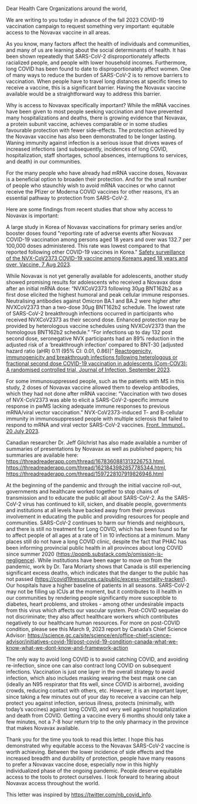 Dear Health Care Organizations around the world,

We are writing to you today in advance of the fall 2023 COVID-19 vaccination
campaign to request something very important: equitable access to the Novavax
vaccine in all areas.

As you know, many factors affect the health of individuals and communities, and
many of us are learning about the social determinants of health. It has been
shown repeatedly that SARS-CoV-2 disproportionately affects racialized people,
and people with lower household incomes. Furthermore, long COVID has been found
to date to disproportionately affect women. One of many ways to reduce the
burden of SARS-CoV-2 is to remove barriers to vaccination. When people have to
travel long distances at specific times to receive a vaccine, this is a
significant barrier. Having the Novavax vaccine available would be a
straightforward way to address this barrier.

Why is access to Novavax specifically important? While the mRNA vaccines have
been given to most people seeking vaccination and have prevented many
hospitalizations and deaths, there is growing evidence that Novavax, a protein
subunit vaccine, achieves  comparable or in some studies favourable protection
with fewer side-effects. The protection achieved by the Novavax vaccine has also
been demonstrated to be longer lasting. Waning immunity against infection is a
serious issue that drives waves of increased infections (and subsequently,
incidences of long COVID, hospitalization, staff shortages, school absences,
interruptions to services, and death) in our communities.

For the many people who have already had mRNA vaccine doses, Novavax is a
beneficial option to broaden their protection. And for the small number of
people who staunchly wish to avoid mRNA vaccines or who cannot receive the
Pfizer or Moderna COVID vaccines for other reasons, it’s an essential pathway to
protection from SARS-CoV-2.

Here are some findings from recent studies that show why access to Novavax is
important:

A large study in Korea of Novavax vaccinations for primary series and/or booster
doses found "reporting rate of adverse events after Novavax COVID-19 vaccination
among persons aged 18 years and over was 132.7 per 100,000 doses administered.
This rate was lowest compared to that reported following other COVID-19 vaccines
in Korea." [Safety surveillance of the NVX-CoV2373 COVID-19 vaccine among
Koreans aged 18 years and over, Vaccine, 7 Aug 2023](https://doi.org/10.1016/j.vaccine.2023.06.077).

While Novavax is not yet generally available for adolescents, another study
showed promising results for adolescents who received a Novavax dose after an
initial mRNA dose: “NVXCoV2373 following 30µg BNT162b2 as a first dose elicited
the highest humoral and peak cellular immune responses. Neutralising antibodies
against Omicron BA.1 and BA.2 were higher after NVXCoV2373 than a two-dose 30µg
BNT162b2 schedule. The lowest rate of SARS-CoV-2 breakthrough infections
occurred in participants who received NVXCoV2373 as their second dose. Enhanced
protection may be provided by heterologous vaccine schedules using NVXCoV2373
than the homologous BNT162b2 schedule.” “For infections up to day 132 post
second dose, seronegative NVX participants had an 89% reduction in the adjusted
risk of a ‘breakthrough infection’ compared to BNT-30 [adjusted hazard ratio
(aHR) 0.11 (95% CI: 0.01, 0.86)]” 
[Reactogenicity, immunogenicity and breakthrough infections following
heterologous or fractional second dose COVID-19 vaccination in adolescents
(Com-COV3): A randomised controlled trial, Journal of Infection, September
2023](https://doi.org/10.1016/j.jinf.2023.06.007).

For some immunosuppressed people, such as the patients with MS in this study, 2
doses of Novavax vaccine allowed them to develop antibodies, which they had not
done after mRNA vaccine: “Vaccination with two doses of NVX-CoV2373 was able to
elicit a SARS-CoV-2-specific immune response in pwMS lacking adequate immune
responses to previous mRNA/viral vector vaccination.” NVX-CoV2373-induced T- and
B-cellular immunity in immunosuppressed people with multiple sclerosis that
failed to respond to mRNA and viral vector SARS-CoV-2 vaccines. [Front. Immunol., 20 July
2023](https://doi.org/10.3389/fimmu.2023.1081933).

Canadian researcher Dr. Jeff Gilchrist has also made available a number of
summaries of presentations by Novavax as well as published papers; his summaries
are available here:
<https://threadreaderapp.com/thread/1678360881313226753.html>,
<https://threadreaderapp.com/thread/1621843982857785344.html>,
<https://threadreaderapp.com/thread/1597228107919826946.html>

At the beginning of the pandemic and through the initial vaccine roll-out,
governments and healthcare worked together to stop chains of transmission and to
educate the public all about SARS-CoV-2. As the SARS-CoV-2 virus has continued
to kill, sicken, and disable people, governments and institutions at all levels
have backed away from their previous involvement in educating the public and
providing resources for people and communities. SARS-CoV-2 continues to harm our
friends and neighbours, and there is still no treatment for Long COVID, which
has been found so far to affect people of all ages at a rate of 1 in 10
infections at a minimum. Many places still do not have a long COVID clinic,
despite the fact that PHAC has been informing provincial public health in all
provinces about long COVID since summer 2020
(<https://popnb.substack.com/p/omission-is-negligence>). While institutions have
been eager to move on from the pandemic, work by Dr. Tara Moriarty shows that
Canada is still experiencing significant excess deaths, which indicates that the
danger to the public has not passed
(<https://covid19resources.ca/public/excess-mortality-tracker/>). Our hospitals
have a higher baseline of patients in all seasons. SARS-CoV-2 may not be filling
up ICUs at the moment, but it contributes to ill health in our communities by
rendering people significantly more susceptible to diabetes, heart problems, and
strokes - among other undesirable impacts from this virus which affects our
vascular system. Post-COVID sequelae do not discriminate; they also affect
healthcare workers which contributes negatively to our healthcare human
resources. For more on post-COVID condition, please see this March 9, 2023
report by Canada’s Chief Science Advisor:
<https://science.gc.ca/site/science/en/office-chief-science-advisor/initiatives-covid-19/post-covid-19-condition-canada-what-we-know-what-we-dont-know-and-framework-action>

The only way to avoid long COVID is to avoid catching COVID, and avoiding
re-infection, since one can also contract long COVID on subsequent infections.
Vaccination is just one layer in the overall strategy to avoid infection, which
also includes masking wearing the best mask one can (ideally an N95 respirator
that fits well, since COVID is airborne), avoiding crowds, reducing contact with
others, etc. However, it is an important layer, since taking a few minutes out
of your day to receive a vaccine can help protect you against infection, serious
illness, protects (minimally, with today’s vaccines) against long COVID, and
very well against hospitalization and death from COVID. Getting a vaccine every
6 months should only take a few minutes, not a 7-8 hour return trip to the only
pharmacy in the province that makes Novavax available.

Thank you for the time you took to read this letter. I hope this has
demonstrated why equitable access to the Novavax SARS-CoV-2 vaccine is worth
achieving. Between the lower incidence of side effects and the increased breadth
and durability of protection, people have many reasons to prefer a Novavax
vaccine dose, especially now in this highly individualized phase of the ongoing
pandemic. People deserve equitable access to the tools to protect ourselves. I
look forward to hearing about Novavax access throughout the world.

This letter was inspired by <https://twitter.com/nb_covid_info>.
